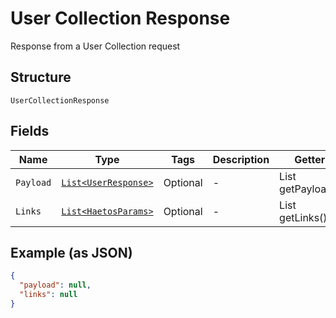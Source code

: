 
# User Collection Response

Response from a User Collection request

## Structure

`UserCollectionResponse`

## Fields

| Name | Type | Tags | Description | Getter | Setter |
|  --- | --- | --- | --- | --- | --- |
| `Payload` | [`List<UserResponse>`](../../doc/models/user-response.md) | Optional | - | List<UserResponse> getPayload() | setPayload(List<UserResponse> payload) |
| `Links` | [`List<HaetosParams>`](../../doc/models/haetos-params.md) | Optional | - | List<HaetosParams> getLinks() | setLinks(List<HaetosParams> links) |

## Example (as JSON)

```json
{
  "payload": null,
  "links": null
}
```

